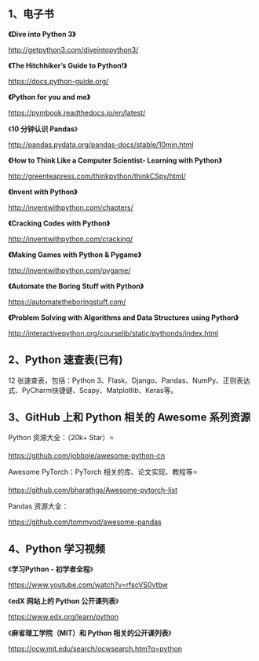 ## 1、电子书

**《Dive into Python 3》**

http://getpython3.com/diveintopython3/



**《The Hitchhiker’s Guide to Python!》**

https://docs.python-guide.org/



**《Python for you and me》**

https://pymbook.readthedocs.io/en/latest/



《**10 分钟认识 Pandas**》

http://pandas.pydata.org/pandas-docs/stable/10min.html



**《How to Think Like a Computer Scientist- Learning with Python》**

http://greenteapress.com/thinkpython/thinkCSpy/html/



**《Invent with Python》**

http://inventwithpython.com/chapters/



**《Cracking Codes with Python》**

http://inventwithpython.com/cracking/



**《Making Games with Python & Pygame》**

http://inventwithpython.com/pygame/



**《Automate the Boring Stuff with Python》**

https://automatetheboringstuff.com/



**《Problem Solving with Algorithms and Data Structures using Python》**

http://interactivepython.org/courselib/static/pythonds/index.html





## 2、Python 速查表(已有)

12 张速查表，包括：Python 3、Flask、Django、Pandas、NumPy、正则表达式、PyCharm快捷键、Scapy、Matplotlib、Keras等。







## 3、GitHub 上和 Python 相关的 Awesome 系列资源

Python 资源大全：（20k+ Star）⭐

https://github.com/jobbole/awesome-python-cn



Awesome PyTorch：PyTorch 相关的库、论文实现、教程等⭐

https://github.com/bharathgs/Awesome-pytorch-list



Pandas 资源大全：

https://github.com/tommyod/awesome-pandas





## 4、Python 学习视频



《**学习Python - 初学者全程**》

https://www.youtube.com/watch?v=rfscVS0vtbw



《**edX 网站上的 Python 公开课列表**》

https://www.edx.org/learn/python



《**麻省理工学院（MIT）和 Python 相关的公开课列表**》

https://ocw.mit.edu/search/ocwsearch.htm?q=python
